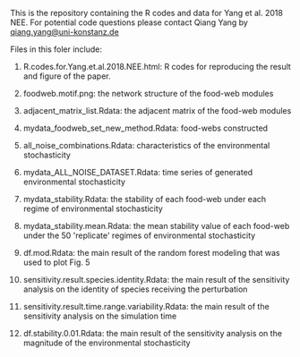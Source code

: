 This is the repository containing the R codes and data for Yang et al. 2018 NEE. For potential code questions please contact Qiang Yang by qiang.yang@uni-konstanz.de

Files in this foler include:

1) R.codes.for.Yang.et.al.2018.NEE.html: R codes for reproducing the result and figure of the paper.

2) foodweb.motif.png: the network structure of the food-web modules

3) adjacent_matrix_list.Rdata: the adjacent matrix of the food-web modules

4) mydata_foodweb_set_new_method.Rdata: food-webs constructed

5) all_noise_combinations.Rdata: characteristics of the environmental stochasticity

6) mydata_ALL_NOISE_DATASET.Rdata: time series of generated environmental stochasticity

7) mydata_stability.Rdata: the stability of each food-web under each regime of environmental stochasticity

8) mydata_stability.mean.Rdata: the mean stability value of each food-web under the 50 'replicate' regimes of environmental stochasticity

9) df.mod.Rdata: the main result of the random forest modeling that was used to plot Fig. 5

10) sensitivity.result.species.identity.Rdata: the main result of the sensitivity analysis on the identity of species receiving the perturbation

11) sensitivity.result.time.range.variability.Rdata: the main result of the sensitivity analysis on the simulation time

12) df.stability.0.01.Rdata: the main result of the sensitivity analysis on the magnitude of the environmental stochasticity
